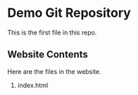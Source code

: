 # Demo Git Repository



This is the first file in this repo.



## Website Contents



Here are the files in the website.



1. index.html